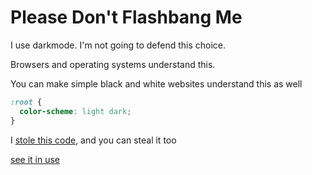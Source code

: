# Please Don't Flashbang Me
I use darkmode. I'm not going to defend this choice.

Browsers and operating systems understand this.

You can make simple black and white websites understand this as well

```css
:root {
  color-scheme: light dark;
}
```
I [stole this code](https://developer.mozilla.org/en-US/docs/Web/CSS/color-scheme), and you can steal it too

[see it in use](https://npmaile.com)

